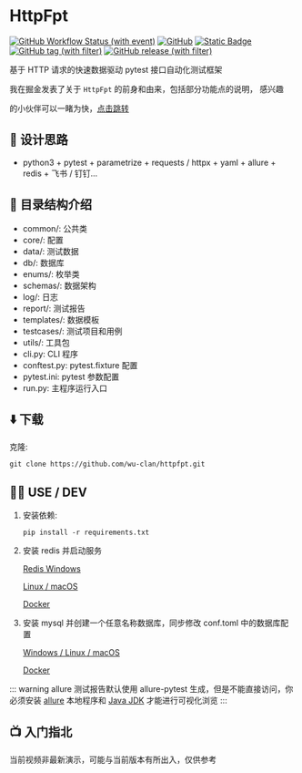 # HttpFpt

[![GitHub Workflow Status (with event)](https://img.shields.io/github/actions/workflow/status/wu-clan/httpfpt/ci.yml?logo=github)](https://github.com/wu-clan/httpfpt/actions)
[![GitHub](https://img.shields.io/github/license/wu-clan/httpfpt)](https://github.com/wu-clan/httpfpt/blob/master/LICENSE)
[![Static Badge](https://img.shields.io/badge/python-3.8%20%7C%203.9%20%7C%203.10%20%7C%203.11-blue)](https://www.python.org/downloads/)
[![GitHub tag (with filter)](https://img.shields.io/github/v/tag/wu-clan/httpfpt)](https://github.com/wu-clan/httpfpt/tags)
[![GitHub release (with filter)](https://img.shields.io/github/v/release/wu-clan/httpfpt)](https://github.com/wu-clan/httpfpt/releases)

基于 HTTP 请求的快速数据驱动 pytest 接口自动化测试框架

我在掘金发表了关于 `HttpFpt` 的前身和由来，包括部分功能点的说明， 感兴趣

的小伙伴可以一睹为快，[点击跳转](https://juejin.cn/post/7224314619867136037)

## 🧠 设计思路

- python3 + pytest + parametrize + requests / httpx + yaml + allure + redis + 飞书 / 钉钉...

## 🌴 目录结构介绍

- common/: 公共类
- core/: 配置
- data/: 测试数据
- db/: 数据库
- enums/: 枚举类
- schemas/: 数据架构
- log/: 日志
- report/: 测试报告
- templates/: 数据模板
- testcases/: 测试项目和用例
- utils/: 工具包
- cli.py: CLI 程序
- conftest.py: pytest.fixture 配置
- pytest.ini: pytest 参数配置
- run.py: 主程序运行入口

## ⬇️ 下载

克隆:

```shell
git clone https://github.com/wu-clan/httpfpt.git
```

## 🧑‍💻 USE / DEV

1. 安装依赖:

    ```shell
    pip install -r requirements.txt
    ```

2. 安装 redis 并启动服务

   [Redis Windows](https://github.com/redis-windows/redis-windows)

   [Linux / macOS](https://redis.io/download/)

   [Docker](https://hub.docker.com/_/redis)

3. 安装 mysql 并创建一个任意名称数据库，同步修改 conf.toml 中的数据库配置

   [Windows / Linux / macOS](https://dev.mysql.com/downloads/installer/)

   [Docker](https://hub.docker.com/_/mysql)

::: warning
allure 测试报告默认使用 allure-pytest
生成，但是不能直接访问，你必须安装 [allure](https://www.yuque.com/poloyy/python/aiqlmi)
本地程序和 [Java JDK](https://adoptopenjdk.net/archive.html?variant=openjdk8&jvmVariant=hotspot) 才能进行可视化浏览
:::

## 📺 入门指北

当前视频非最新演示，可能与当前版本有所出入，仅供参考

<BiliBili bvid="BV1jh4y1a7ic"/>

